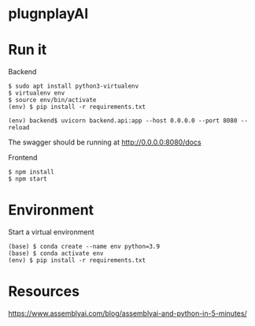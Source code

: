 # plugnplayAI

# Run it

Backend
```shell
$ sudo apt install python3-virtualenv
$ virtualenv env
$ source env/bin/activate
(env) $ pip install -r requirements.txt

(env) backend$ uvicorn backend.api:app --host 0.0.0.0 --port 8080 --reload
```
The swagger should be running at http://0.0.0.0:8080/docs


Frontend
```
$ npm install
$ npm start
```



# Environment

Start a virtual environment
```shell
(base) $ conda create --name env python=3.9
(base) $ conda activate env
(env) $ pip install -r requirements.txt
```

# Resources

https://www.assemblyai.com/blog/assemblyai-and-python-in-5-minutes/
